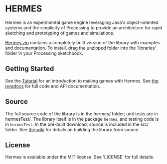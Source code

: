 HERMES
======

Hermes is an experimental game engine leveraging Java's object-oriented systems and the simplicity of Processing to provide an architecture for rapid sketching and prototyping of games and simulations.

[Hermes.zip](http://rdlester.github.com/downloads/hermes.zip) contains a completely built version of the library with examples and documentation. To install, drag the unzipped folder into the 'libraries' folder in your Processing sketchbook.

Getting Started
---------------

See the [Tutorial](https://github.com/rdlester/hermes/wiki/An-Introduction-to-Hermes) for an introduction to making games with Hermes. See [the javadocs](http://rdlester.github.com/hermes/doc) for full code and API documentation.

Source
------

The full source code of the library is in the hermes/ folder; unit tests are in hermesTest/. The library itself is in the package `hermes`, and testing code is in `hermesTest`. In the pre-built download, source is included in the src/ folder. See [the wiki](https://github.com/rdlester/hermes/wiki/Building-from-Source) for details on building the library from source.

License
-------

Hermes is available under the MIT license. See 'LICENSE' for full details.
